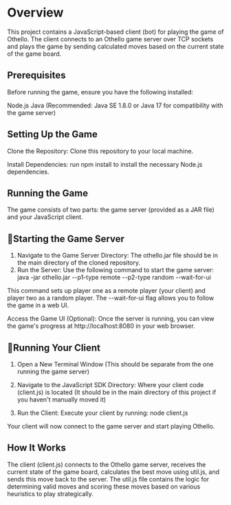 # Overview
This project contains a JavaScript-based client (bot) for playing the game of Othello. The client connects to an Othello game server over TCP sockets and plays the game by sending calculated moves based on the current state of the game board.

## Prerequisites
Before running the game, ensure you have the following installed:

Node.js
Java (Recommended: Java SE 1.8.0 or Java 17 for compatibility with the game server)

## Setting Up the Game
Clone the Repository: Clone this repository to your local machine.

Install Dependencies: run npm install to install the necessary Node.js dependencies.

## Running the Game
The game consists of two parts: the game server (provided as a JAR file) and your JavaScript client.

## 🚀Starting the Game Server

1) Navigate to the Game Server Directory: The othello.jar file should be in the main directory of the cloned repository.
2) Run the Server: Use the following command to start the game server: java -jar othello.jar --p1-type remote --p2-type random --wait-for-ui

This command sets up player one as a remote player (your client) and player two as a random player. The --wait-for-ui flag allows you to follow the game in a web UI.

Access the Game UI (Optional): Once the server is running, you can view the game's progress at http://localhost:8080 in your web browser.

## 🚀Running Your Client

1) Open a New Terminal Window (This should be separate from the one running the game server)

2) Navigate to the JavaScript SDK Directory: Where your client code (client.js) is located (It should be in the main directory of this project if you haven't manually moved it)

3) Run the Client: Execute your client by running: node client.js

Your client will now connect to the game server and start playing Othello.

## How It Works

The client (client.js) connects to the Othello game server, receives the current state of the game board, calculates the best move using util.js, and sends this move back to the server. The util.js file contains the logic for determining valid moves and scoring these moves based on various heuristics to play strategically.
